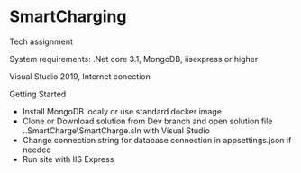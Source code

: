 # SmartCharging
Tech assignment

System requirements:
.Net core 3.1,
MongoDB,
iisexpress or higher

Visual Studio 2019,
Internet conection

Getting Started
- Install MongoDB localy or use standard docker image.
- Clone or Download solution from Dev branch and open solution file ..SmartCharge\SmartCharge.sln with Visual Studio
- Change connection string for database connection in appsettings.json if needed
- Run site with IIS Express
